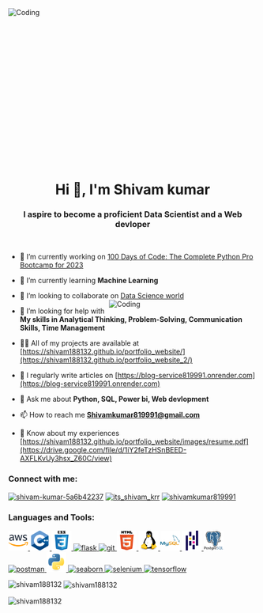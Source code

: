  <img align="right" alt="Coding" width="1000" height='350' src="https://www.mjvinnovation.com/wp-content/uploads/2021/07/Etapas-do-Data-Science-para-aplicar-na-sua-empresa.gif">

<h1 align="center">Hi 👋, I'm Shivam kumar</h1>
<h3 align="center">I aspire to become a proficient Data Scientist and a Web devloper</h3>


<p align="left"> <a href="https://twitter.com/" target="blank"><img src="" alt="" /></a> </p>

- 🔭 I’m currently working on [100 Days of Code: The Complete Python Pro Bootcamp for 2023](https://github.com/shivam188132/100-days-of-code)

- 🌱 I’m currently learning **Machine Learning**
  
- 👯 I’m looking to collaborate on [Data Science world](https://github.com/shivam188132)
  <img align="right" alt="Coding" width="300" src="https://i.giphy.com/media/v1.Y2lkPTc5MGI3NjExZ3I1N29leXlmNnZqbDh4emQxbmRnc3Q5ZWxtZWs5bDFmZGRjbzNoeiZlcD12MV9pbnRlcm5hbF9naWZfYnlfaWQmY3Q9Zw/0lGd2OXXHe4tFhb7Wh/giphy.gif">

- 🤝 I’m looking for help with **My skills in Analytical Thinking, Problem-Solving, Communication Skills, Time Management**

- 👨‍💻 All of my projects are available at [https://shivam188132.github.io/portfolio_website/](https://shivam188132.github.io/portfolio_website_2/)

- 📝 I regularly write articles on [https://blog-service819991.onrender.com](https://blog-service819991.onrender.com)

- 💬 Ask me about **Python, SQL, Power bi, Web devlopment**

- 📫 How to reach me **Shivamkumar819991@gmail.com**

- 📄 Know about my experiences [https://shivam188132.github.io/portfolio_website/images/resume.pdf](https://drive.google.com/file/d/1iY2feTzHSnBEED-AXFLKvUy3hsx_Z60C/view)

<h3 align="left">Connect with me:</h3>
<p align="left">
<a href="https://linkedin.com/in/shivam-kumar-5a6b42237" target="blank"><img align="center" src="https://raw.githubusercontent.com/rahuldkjain/github-profile-readme-generator/master/src/images/icons/Social/linked-in-alt.svg" alt="shivam-kumar-5a6b42237" height="30" width="40" /></a>
<a href="https://instagram.com/its_shivam_krr" target="blank"><img align="center" src="https://raw.githubusercontent.com/rahuldkjain/github-profile-readme-generator/master/src/images/icons/Social/instagram.svg" alt="its_shivam_krr" height="30" width="40" /></a>
<a href="https://www.leetcode.com/shivamkumar819991" target="blank"><img align="center" src="https://raw.githubusercontent.com/rahuldkjain/github-profile-readme-generator/master/src/images/icons/Social/leet-code.svg" alt="shivamkumar819991" height="30" width="40" /></a>
</p>

<h3 align="left">Languages and Tools:</h3>
<p align="left"> <a href="https://aws.amazon.com" target="_blank" rel="noreferrer"> <img src="https://raw.githubusercontent.com/devicons/devicon/master/icons/amazonwebservices/amazonwebservices-original-wordmark.svg" alt="aws" width="40" height="40"/> </a> <a href="https://www.w3schools.com/cpp/" target="_blank" rel="noreferrer"> <img src="https://raw.githubusercontent.com/devicons/devicon/master/icons/cplusplus/cplusplus-original.svg" alt="cplusplus" width="40" height="40"/> </a> <a href="https://www.w3schools.com/css/" target="_blank" rel="noreferrer"> <img src="https://raw.githubusercontent.com/devicons/devicon/master/icons/css3/css3-original-wordmark.svg" alt="css3" width="40" height="40"/> </a> <a href="https://flask.palletsprojects.com/" target="_blank" rel="noreferrer"> <img src="https://www.vectorlogo.zone/logos/pocoo_flask/pocoo_flask-icon.svg" alt="flask" width="40" height="40"/> </a> <a href="https://git-scm.com/" target="_blank" rel="noreferrer"> <img src="https://www.vectorlogo.zone/logos/git-scm/git-scm-icon.svg" alt="git" width="40" height="40"/> </a> <a href="https://www.w3.org/html/" target="_blank" rel="noreferrer"> <img src="https://raw.githubusercontent.com/devicons/devicon/master/icons/html5/html5-original-wordmark.svg" alt="html5" width="40" height="40"/> </a> <a href="https://www.linux.org/" target="_blank" rel="noreferrer"> <img src="https://raw.githubusercontent.com/devicons/devicon/master/icons/linux/linux-original.svg" alt="linux" width="40" height="40"/> </a> <a href="https://www.mysql.com/" target="_blank" rel="noreferrer"> <img src="https://raw.githubusercontent.com/devicons/devicon/master/icons/mysql/mysql-original-wordmark.svg" alt="mysql" width="40" height="40"/> </a> <a href="https://pandas.pydata.org/" target="_blank" rel="noreferrer"> <img src="https://raw.githubusercontent.com/devicons/devicon/2ae2a900d2f041da66e950e4d48052658d850630/icons/pandas/pandas-original.svg" alt="pandas" width="40" height="40"/> </a> <a href="https://www.postgresql.org" target="_blank" rel="noreferrer"> <img src="https://raw.githubusercontent.com/devicons/devicon/master/icons/postgresql/postgresql-original-wordmark.svg" alt="postgresql" width="40" height="40"/> </a> <a href="https://postman.com" target="_blank" rel="noreferrer"> <img src="https://www.vectorlogo.zone/logos/getpostman/getpostman-icon.svg" alt="postman" width="40" height="40"/> </a> <a href="https://www.python.org" target="_blank" rel="noreferrer"> <img src="https://raw.githubusercontent.com/devicons/devicon/master/icons/python/python-original.svg" alt="python" width="40" height="40"/> </a> <a href="https://seaborn.pydata.org/" target="_blank" rel="noreferrer"> <img src="https://seaborn.pydata.org/_images/logo-mark-lightbg.svg" alt="seaborn" width="40" height="40"/> </a> <a href="https://www.selenium.dev" target="_blank" rel="noreferrer"> <img src="https://raw.githubusercontent.com/detain/svg-logos/780f25886640cef088af994181646db2f6b1a3f8/svg/selenium-logo.svg" alt="selenium" width="40" height="40"/> </a> <a href="https://www.tensorflow.org" target="_blank" rel="noreferrer"> <img src="https://www.vectorlogo.zone/logos/tensorflow/tensorflow-icon.svg" alt="tensorflow" width="40" height="40"/> </a> </p>

<p><img align="left" src="https://github-readme-stats.vercel.app/api/top-langs?username=shivam188132&show_icons=true&locale=en&layout=compact" alt="shivam188132" /></p>

<p>&nbsp;<img align="center" src="https://github-readme-stats.vercel.app/api?username=shivam188132&show_icons=true&locale=en" alt="shivam188132" /></p>

<p><img align="center" src="https://github-readme-streak-stats.herokuapp.com/?user=shivam188132&" alt="shivam188132" /></p>

